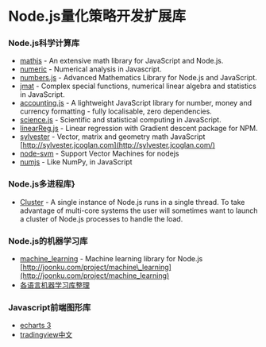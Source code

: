 # Node.js量化策略开发扩展库

### Node.js科学计算库

* [mathjs](https://github.com/josdejong/mathjs) - An extensive math library for JavaScript and Node.js.
* [numeric](https://github.com/sloisel/numeric) - Numerical analysis in Javascript.
* [numbers.js](https://github.com/numbers/numbers.js) - Advanced Mathematics Library for Node.js and JavaScript.
* [jmat](https://github.com/lvandeve/jmat) - Complex special functions, numerical linear algebra and statistics in JavaScript.
* [accounting.js](https://github.com/openexchangerates/accounting.js) - A lightweight JavaScript library for number, money and currency formatting - fully localisable, zero dependencies.
* [science.js](https://github.com/jasondavies/science.js) - Scientific and statistical computing in JavaScript.
* [linearReg.js](https://github.com/lastlegion/linearReg.js) - Linear regression with Gradient descent package for NPM.
* [sylvester](https://github.com/jcoglan/sylvester) - Vector, matrix and geometry math JavaScript [http://sylvester.jcoglan.com](http://sylvester.jcoglan.com/)
* [node-svm](https://github.com/nicolaspanel/node-svm) - Support Vector Machines for nodejs
* [numjs](https://github.com/nicolaspanel/numjs) - Like NumPy, in JavaScript

### Node.js多进程库}

* [Cluster](https://nodejs.org/dist/latest-v6.x/docs/api/cluster.html) - A single instance of Node.js runs in a single thread. To take advantage of multi-core systems the user will sometimes want to launch a cluster of Node.js processes to handle the load.

### Node.js的机器学习库

* [machine\_learning](https://github.com/junku901/machine_learning) - Machine learning library for Node.js [http://joonku.com/project/machine\_learning](http://joonku.com/project/machine_learning)
* [各语言机器学习库整理](https://www.douban.com/group/topic/89453462/)

### Javascript前端图形库

* [echarts 3](http://echarts.baidu.com/)
* [tradingview中文](https://github.com/zlq4863947/tradingViewWikiCn)



